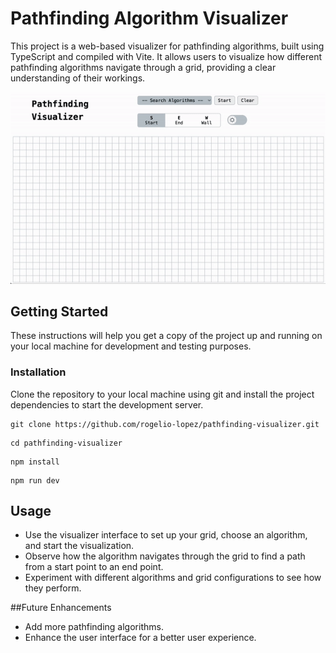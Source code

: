 
# Pathfinding Algorithm Visualizer
This project is a web-based visualizer for pathfinding algorithms, built using TypeScript and compiled with Vite. It allows users to visualize how different pathfinding algorithms navigate through a grid, providing a clear understanding of their workings.

![alt text](/public/recording.gif?raw=true)

## Getting Started
These instructions will help you get a copy of the project up and running on your local machine for development and testing purposes.

### Installation
Clone the repository to your local machine using git and install the project dependencies to start the development server.
```
git clone https://github.com/rogelio-lopez/pathfinding-visualizer.git
```
```
cd pathfinding-visualizer
```
```
npm install
```
```
npm run dev
```

## Usage
- Use the visualizer interface to set up your grid, choose an algorithm, and start the visualization.
- Observe how the algorithm navigates through the grid to find a path from a start point to an end point.
- Experiment with different algorithms and grid configurations to see how they perform.

##Future Enhancements
- Add more pathfinding algorithms.
- Enhance the user interface for a better user experience.
